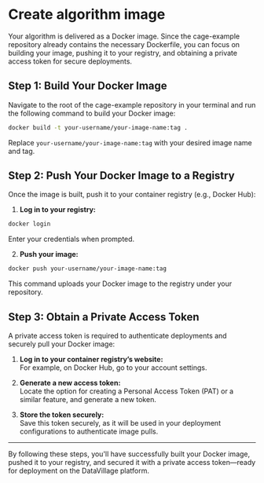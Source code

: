 # Create algorithm image

Your algorithm is delivered as a Docker image. Since the cage-example repository already contains the necessary Dockerfile, you can focus on building your image, pushing it to your registry, and obtaining a private access token for secure deployments.

## Step 1: Build Your Docker Image

Navigate to the root of the cage-example repository in your terminal and run the following command to build your Docker image:

```bash
docker build -t your-username/your-image-name:tag .
```

Replace `your-username/your-image-name:tag` with your desired image name and tag.

## Step 2: Push Your Docker Image to a Registry

Once the image is built, push it to your container registry (e.g., Docker Hub):

1. **Log in to your registry:**

```bash
docker login
```

Enter your credentials when prompted.

2. **Push your image:**

```bash
docker push your-username/your-image-name:tag
```

This command uploads your Docker image to the registry under your repository.

## Step 3: Obtain a Private Access Token

A private access token is required to authenticate deployments and securely pull your Docker image:

1. **Log in to your container registry’s website:**  
   For example, on Docker Hub, go to your account settings.

2. **Generate a new access token:**  
   Locate the option for creating a Personal Access Token (PAT) or a similar feature, and generate a new token.

3. **Store the token securely:**  
   Save this token securely, as it will be used in your deployment configurations to authenticate image pulls.

---

By following these steps, you'll have successfully built your Docker image, pushed it to your registry, and secured it with a private access token—ready for deployment on the DataVillage platform.
